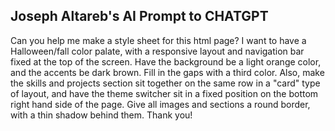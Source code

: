 ## Joseph Altareb's AI Prompt to CHATGPT

Can you help me make a style sheet for this html page? I want to have a Halloween/fall color palate, with a responsive layout and navigation bar fixed at the top of the screen. Have the background be a light orange color, and the accents be dark brown. Fill in the gaps with a third color. Also, make the skills and projects section sit together on the same row in a "card" type of layout, and have the theme switcher sit in a fixed position on the bottom right hand side of the page. Give all images and sections a round border, with a thin shadow behind them. Thank you!
